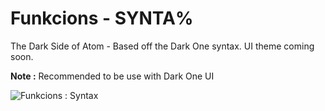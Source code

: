 # Funkcions - SYNTA%

The Dark Side of Atom - Based off the Dark One syntax. UI theme coming soon.

**Note :** Recommended to be use with Dark One UI

![Funkcions : Syntax](https://raw.githubusercontent.com/robert-m/funkcions-syntax/master/screens/funkcions-syntax-01.jpg)
